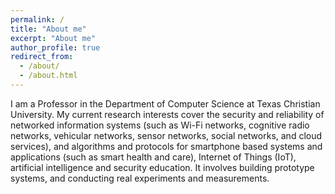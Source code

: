 ```yaml
---
permalink: /
title: "About me"
excerpt: "About me"
author_profile: true
redirect_from: 
  - /about/
  - /about.html
---
```


I am a Professor in the Department of Computer Science at Texas Christian University. My current research interests cover the security and reliability of networked information systems (such as Wi-Fi networks, cognitive radio networks, vehicular networks, sensor networks, social networks, and cloud services), and algorithms and protocols for smartphone based systems and applications (such as smart health and care), Internet of Things (IoT), artificial intelligence and security education. It involves building prototype systems, and conducting real experiments and measurements.

